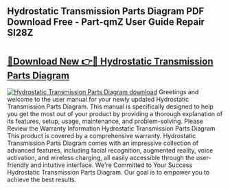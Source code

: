 ## Hydrostatic Transmission Parts Diagram PDF Download Free - Part-qmZ User Guide Repair SI28Z

# <h2><a href="http://dfmtbl.blite.top/?on=Hydrostatic+Transmission+Parts+Diagram">🔗Download New 👉🔴 Hydrostatic Transmission Parts Diagram</a></h2>

[![Hydrostatic Transmission Parts Diagram download](https://i.imgur.com/lujVjoI.png)](http://dfmtbl.blite.top/?on=Hydrostatic+Transmission+Parts+Diagram)
Greetings and welcome to the user manual for your newly updated Hydrostatic Transmission Parts Diagram. This manual is specifically designed to help you get the most out of your product by providing a thorough explanation of its features, setup, usage, maintenance, and problem-solving. Please Review the Warranty Information Hydrostatic Transmission Parts Diagram This product is covered by a comprehensive warranty. Hydrostatic Transmission Parts Diagram comes with an impressive collection of advanced features, including facial recognition, augmented reality, voice activation, and wireless charging, all easily accessible through the user-friendly and intuitive interface. We're Committed to Your Success Hydrostatic Transmission Parts Diagram. Our goal is to empower you to achieve the best results.
